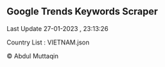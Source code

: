 

## Google Trends Keywords Scraper 
 
Last Update 27-01-2023 , 23:13:26

Country List :
VIETNAM.json



© Abdul Muttaqin 
